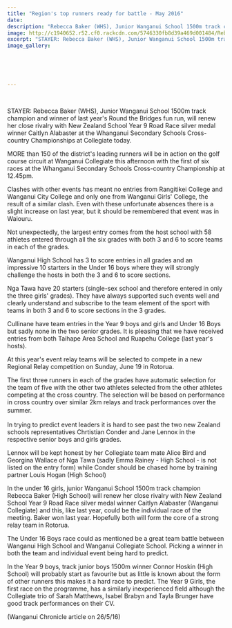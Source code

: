 ```yaml
---
title: "Region's top runners ready for battle - May 2016"
date: 
description: "Rebecca Baker (WHS), Junior Wanganui School 1500m track champion and winner of last year's Round the Bridges fun run, will renew her close rivalry with NZ School Y9 Road Race silver medal winner..."
image: http://c1940652.r52.cf0.rackcdn.com/5746330fb8d39a469d001484/Rebecca-Baker-will-be-running-Wang-SS-xcountry-26.5.16-Chron.jpg
excerpt: "STAYER: Rebecca Baker (WHS), Junior Wanganui School 1500m track champion and winner of last year's Round the Bridges fun run, will renew her close rivalry with New Zealand School Year 9 Road Race silver medal winner Caitlyn Alabaster at the Whanganui Secondary Schools Cross-country Championships at Collegiate today."
image_gallery:
    
    
    
    
    
---
```


<p><span><br /></span></p>
<p><span>STAYER: Rebecca Baker (WHS), Junior Wanganui School 1500m track champion and winner of last year's Round the Bridges fun run, will renew her close rivalry with New Zealand School Year 9 Road Race silver medal winner Caitlyn Alabaster at the Whanganui Secondary Schools Cross-country Championships at Collegiate today.</span></p>
<p>MORE than 150 of the district's leading runners will be in action on the golf course circuit at Wanganui Collegiate this afternoon with the first of six races at the Whanganui Secondary Schools Cross-country Championship at 12.45pm.</p>
<p>Clashes with other events has meant no entries from Rangitikei College and Wanganui City College and only one from Wanganui Girls' College, the result of a similar clash. Even with these unfortunate absences there is a slight increase on last year, but it should be remembered that event was in Waiouru.</p>
<p>Not unexpectedly, the largest entry comes from the host school with 58 athletes entered through all the six grades with both 3 and 6 to score teams in each of the grades.</p>
<p>Wanganui High School has 3 to score entries in all grades and an impressive 10 starters in the Under 16 boys where they will strongly challenge the hosts in both the 3 and 6 to score sections.</p>
<p>Nga Tawa have 20 starters (single-sex school and therefore entered in only the three girls' grades). They have always supported such events well and clearly understand and subscribe to the team element of the sport with teams in both 3 and 6 to score sections in the 3 grades.</p>
<p>Cullinane have team entries in the Year 9 boys and girls and Under 16 Boys but sadly none in the two senior grades. It is pleasing that we have received entries from both Taihape Area School and Ruapehu College (last year's hosts).</p>
<p>At this year's event relay teams will be selected to compete in a new Regional Relay competition on Sunday, June 19 in Rotorua.</p>
<p>The first three runners in each of the grades have automatic selection for the team of five with the other two athletes selected from the other athletes competing at the cross country. The selection will be based on performance in cross country over similar 2km relays and track performances over the summer.<span style="line-height: 1.5;">&nbsp;</span></p>
<p>In trying to predict event leaders it is hard to see past the two new Zealand schools representatives Chrtistian Conder and Jane Lennox in the respective senior boys and girls grades.</p>
<p>Lennox will be kept honest by her Collegiate team mate Alice Bird and Georgina Wallace of Nga Tawa (sadly Emma Rainey - High School - is not listed on the entry form) while Conder should be chased home by training partner Louis Hogan (High School)</p>
<p>In the under 16 girls, junior Wanganui School 1500m track champion Rebecca Baker (High School) will renew her close rivalry with New Zealand School Year 9 Road Race silver medal winner Caitlyn Alabaster (Wanganui Collegiate) and this, like last year, could be the individual race of the meeting. Baker won last year. Hopefully both will form the core of a strong relay team in Rotorua.</p>
<p>The Under 16 Boys race could as mentioned be a great team battle between Wanganui High School and Wanganui Collegiate School. Picking a winner in both the team and individual event being hard to predict.</p>
<p>In the Year 9 boys, track junior boys 1500m winner Connor Hoskin (High School) will probably start as favourite but as little is known about the form of other runners this makes it a hard race to predict. The Year 9 Girls, the first race on the programme, has a similarly inexperienced field although the Collegiate trio of Sarah Matthews, Isabel Brabyn and Tayla Brunger have good track performances on their CV.</p>
<p><span>(Wanganui Chronicle article on 26/5/16)</span></p>

